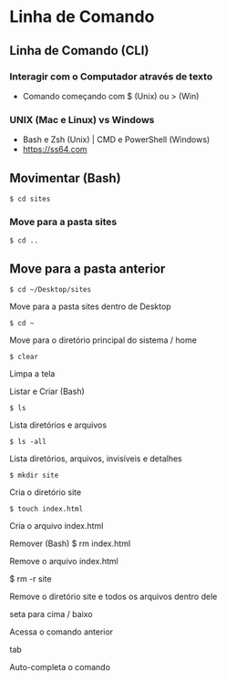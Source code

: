 # Linha de Comando

## Linha de Comando (CLI)

### Interagir com o Computador através de texto
* Comando começando com $ (Unix) ou > (Win)

### UNIX (Mac e Linux) vs Windows
* Bash e Zsh (Unix) | CMD e PowerShell (Windows)
* https://ss64.com

## Movimentar (Bash)
```
$ cd sites
```

### Move para a pasta sites

```
$ cd ..
```
## Move para a pasta anterior
```
$ cd ~/Desktop/sites
```
Move para a pasta sites dentro de Desktop
```
$ cd ~
```
Move para o diretório principal do sistema / home
```
$ clear
```

Limpa a tela

Listar e Criar (Bash)
```
$ ls
```
Lista diretórios e arquivos
```
$ ls -all
```
Lista diretórios, arquivos, invisíveis e detalhes
```
$ mkdir site
```
Cria o diretório site
```
$ touch index.html
```
Cria o arquivo index.html

Remover (Bash)
$ rm index.html

Remove o arquivo index.html

$ rm -r site

Remove o diretório site e todos os arquivos dentro dele

seta para cima / baixo

Acessa o comando anterior

tab

Auto-completa o comando